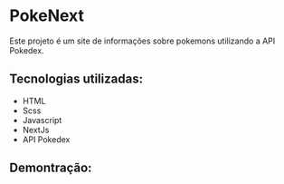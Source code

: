 # PokeNext

Este projeto é um site de informações sobre pokemons utilizando a API Pokedex.

## Tecnologias utilizadas:
+ HTML
+ Scss
+ Javascript
+ NextJs
+ API Pokedex

## Demontração:

